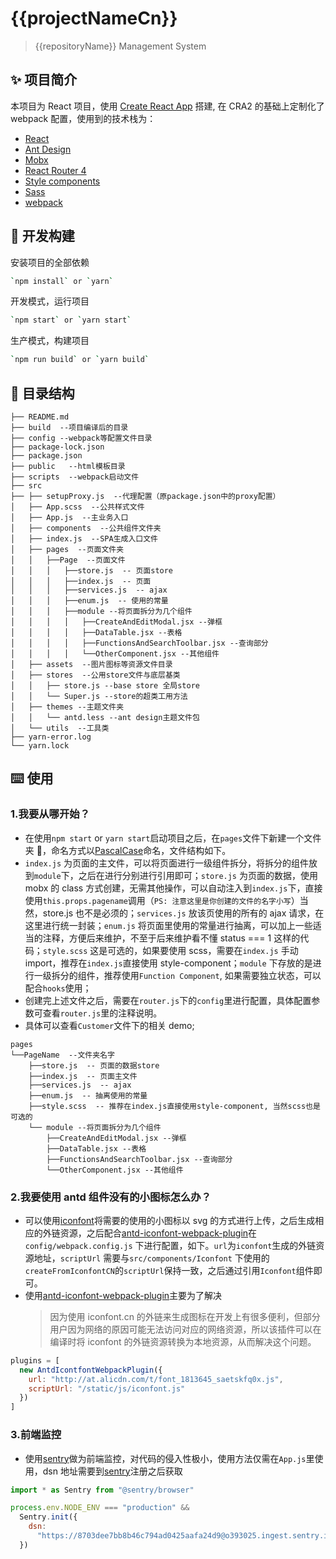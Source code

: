 # {{projectNameCn}}

> {{repositoryName}} Management System

## ✨ 项目简介

本项目为 React 项目，使用 [Create React App](https://github.com/facebook/create-react-app) 搭建, 在 CRA2 的基础上定制化了 webpack 配置，使用到的技术栈为：

- [React](https://reactjs.org/)
- [Ant Design](https://ant.design/docs/react/introduce-cn)
- [Mobx](https://cn.mobx.js.org/)
- [React Router 4](https://github.com/ReactTraining/react-router)
- [Style components](https://https://styled-components.com/)
- [Sass](https://github.com/webpack-contrib/sass-loader)
- [webpack](https://webpack.docschina.org/concepts/)

## 🔨 开发构建

安装项目的全部依赖

```bash
`npm install` or `yarn`
```

开发模式，运行项目

```bash
`npm start` or `yarn start`
```

生产模式，构建项目

```bash
`npm run build` or `yarn build`
```

## 🔖 目录结构

```
├── README.md
├── build  --项目编译后的目录
├── config --webpack等配置文件目录
├── package-lock.json
├── package.json
├── public   --html模板目录
├── scripts  --webpack启动文件
├── src
├── ├── setupProxy.js  --代理配置（原package.json中的proxy配置）
│   ├── App.scss  --公共样式文件
│   ├── App.js  --主业务入口
│   ├── components  --公共组件文件夹
│   ├── index.js  --SPA生成入口文件
│   ├── pages  --页面文件夹
│   │   ├──Page  --页面文件
│   │   │   ├──store.js  -- 页面store
│   │   │   ├──index.js  -- 页面
│   │   │   ├──services.js  -- ajax
│   │   │   ├──enum.js  -- 使用的常量
│   │   │   ├──module --将页面拆分为几个组件
│   │   │   │   ├──CreateAndEditModal.jsx --弹框
│   │   │   │   ├──DataTable.jsx --表格
│   │   │   │   ├──FunctionsAndSearchToolbar.jsx --查询部分
│   │   │   │   └──OtherComponent.jsx --其他组件
│   ├── assets  --图片图标等资源文件目录
│   ├── stores  --公用store文件与底层基类
│   │   ├── store.js --base store 全局store
│   │   └── Super.js --store的超类工用方法
│   ├── themes --主题文件夹
│   │   └── antd.less --ant design主题文件包
│   └── utils  --工具类
├── yarn-error.log
└── yarn.lock

```

## ⌨️ 使用

### 1.我要从哪开始？

- 在使用`npm start` or `yarn start`启动项目之后，在`pages`文件下新建一个文件夹 📂，命名方式以[PascalCase](https://baike.baidu.com/item/PascalCase)命名，文件结构如下。
- `index.js` 为页面的主文件，可以将页面进行一级组件拆分，将拆分的组件放到`module`下，之后在进行分别进行引用即可；`store.js` 为页面的数据，使用 mobx 的 class 方式创建，无需其他操作，可以自动注入到`index.js`下，直接使用`this.props.pagename`调用（`PS: 注意这里是你创建的文件的名字小写`）当然，store.js 也不是必须的；`services.js` 放该页使用的所有的 ajax 请求，在这里进行统一封装；`enum.js` 将页面里使用的常量进行抽离，可以加上一些适当的注释，方便后来维护，不至于后来维护看不懂 status === 1 这样的代码；`style.scss` 这是可选的，如果要使用 scss，需要在`index.js` 手动 import，推荐在`index.js`直接使用 style-component；`module` 下存放的是进行一级拆分的组件，推荐使用`Function Component`, 如果需要独立状态，可以配合`hooks`使用；
- 创建完上述文件之后，需要在`router.js`下的`config`里进行配置，具体配置参数可查看`router.js`里的注释说明。
- 具体可以查看`Customer`文件下的相关 demo;

```
pages
└──PageName  --文件夹名字
    ├──store.js  -- 页面的数据store
    ├──index.js  -- 页面主文件
    ├──services.js  -- ajax
    ├──enum.js  -- 抽离使用的常量
    ├──style.scss  -- 推荐在index.js直接使用style-component, 当然scss也是可选的
    └── module --将页面拆分为几个组件
        ├──CreateAndEditModal.jsx --弹框
        ├──DataTable.jsx --表格
        ├──FunctionsAndSearchToolbar.jsx --查询部分
        └──OtherComponent.jsx --其他组件
```

### 2.我要使用 antd 组件没有的小图标怎么办？

- 可以使用[iconfont](https://www.iconfont.cn)将需要的使用的小图标以 svg 的方式进行上传，之后生成相应的外链资源，之后配合[antd-iconfont-webpack-plugin](https://www.npmjs.com/package/antd-icontfont-webpack-plugin)在`config/webpack.config.js` 下进行配置，如下。`url`为`iconfont`生成的外链资源地址，`scriptUrl` 需要与`src/components/Iconfont` 下使用的`createFromIconfontCN`的`scriptUrl`保持一致，之后通过引用`Iconfont`组件即可。
- 使用[antd-iconfont-webpack-plugin](https://www.npmjs.com/package/antd-icontfont-webpack-plugin)主要为了解决
  > 因为使用 iconfont.cn 的外链来生成图标在开发上有很多便利，但部分用户因为网络的原因可能无法访问对应的网络资源，所以该插件可以在编译时将 iconfont 的外链资源转换为本地资源，从而解决这个问题。

```js
plugins = [
  new AntdIcontfontWebpackPlugin({
    url: "http://at.alicdn.com/t/font_1813645_saetskfq0x.js",
    scriptUrl: "/static/js/iconfont.js"
  })
]
```

### 3.前端监控

- 使用[sentry](https://sentry.io/)做为前端监控，对代码的侵入性极小，使用方法仅需在`App.js`里使用，dsn 地址需要到[sentry](https://sentry.io/)注册之后获取

```js
import * as Sentry from "@sentry/browser"

process.env.NODE_ENV === "production" &&
  Sentry.init({
    dsn:
      "https://8703dee7bb8b46c794ad0425aafa24d9@o393025.ingest.sentry.io/5241525"
  })
```
